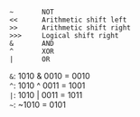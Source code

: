```
~       NOT
<<      Arithmetic shift left
>>      Arithmetic shift right
>>>     Logical shift right
&       AND
^       XOR
|       OR
```

`&`: 1010 & 0010 = 0010  
`^`: 1010 ^ 0011 = 1001  
`|`: 1010 | 0011 = 1011  
`~`: ~1010 = 0101
